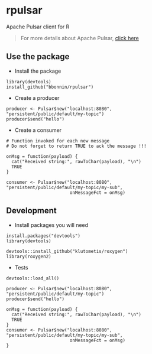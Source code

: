 # rpulsar
Apache Pulsar client for R

> For more details about Apache Pulsar, [click here](https://pulsar.apache.org/en/)

## Use the package

* Install the package

```
library(devtools)
install_github("bbonnin/rpulsar")
```

* Create a producer

```
producer <- Pulsar$new("localhost:8080", "persistent/public/default/my-topic")
producer$send("hello")
```

* Create a consumer

```
# Function invoked for each new message
# Do not forget to return TRUE to ack the message !!!

onMsg = function(payload) {
  cat("Received string:", rawToChar(payload), "\n")
  TRUE
}

consumer <- Pulsar$new("localhost:8080", "persistent/public/default/my-topic/my-sub",
                        onMessageFct = onMsg)
```


## Development

* Install packages you will need

```
install.packages("devtools")
library(devtools)

devtools::install_github("klutometis/roxygen")
library(roxygen2)
```

* Tests

```
devtools::load_all()

producer <- Pulsar$new("localhost:8080", "persistent/public/default/my-topic")
producer$send("hello")

onMsg = function(payload) {
  cat("Received string:", rawToChar(payload), "\n")
  TRUE
}
consumer <- Pulsar$new("localhost:8080", "persistent/public/default/my-topic/my-sub",
                        onMessageFct = onMsg)
}
```
